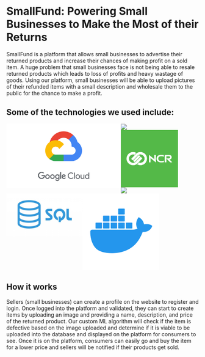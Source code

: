 # SmallFund: Powering Small Businesses to Make the Most of their Returns

SmallFund is a platform that allows small businesses to advertise their returned products and increase their chances of making profit on a sold item. A huge problem that small businesses face is not being able to resale returned products which leads to loss of profits and heavy wastage of goods. Using our platform, small businesses will be able to upload pictures of their refunded items with a small description and wholesale them to the public for the chance to make a profit.

## Some of the technologies we used include:
<img src="/imgs/gcp.png" align="left" width="300">
<img src="https://www.olirowan.xyz/static/images/icons/flask-plain.svg" align="left" width="150">
<img src="imgs/NCRlogo.png" align="left" width="150">
<img src="https://img.icons8.com/ios/150/000000/react-native.png" align="left" width="150">
<img src="imgs/sql.jpeg" align="left" width="200">
<img src="imgs/docker.png" width="200">

## How it works

Sellers (small businesses) can create a profile on the website to register and login. Once logged into the platform and validated, they can start to create items by uploading an image and providing a name, description, and price of the returned product. Our custom ML algorithm will check if the item is defective based on the image uploaded and determine if it is viable to be uploaded into the database and displayed on the platform for consumers to see. Once it is on the platform, consumers can easily go and buy the item for a lower price and sellers will be notified if their products get sold. 
